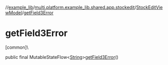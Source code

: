 //[example_lib](../../../index.md)/[multi.platform.example_lib.shared.app.stockedit](../index.md)/[StockEditViewModel](index.md)/[getField3Error](get-field3-error.md)

# getField3Error

[common]\

public final MutableStateFlow&lt;[String](https://developer.android.com/reference/kotlin/java/lang/String.html)&gt;[getField3Error](get-field3-error.md)()
